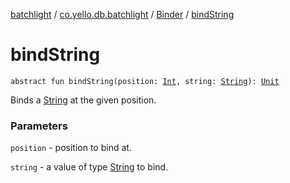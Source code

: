 [batchlight](../../index.md) / [co.yello.db.batchlight](../index.md) / [Binder](index.md) / [bindString](bind-string.md)

# bindString

`abstract fun bindString(position: `[`Int`](https://kotlinlang.org/api/latest/jvm/stdlib/kotlin/-int/index.html)`, string: `[`String`](https://kotlinlang.org/api/latest/jvm/stdlib/kotlin/-string/index.html)`): `[`Unit`](https://kotlinlang.org/api/latest/jvm/stdlib/kotlin/-unit/index.html)

Binds a [String](https://kotlinlang.org/api/latest/jvm/stdlib/kotlin/-string/index.html) at the given position.

### Parameters

`position` - position to bind at.

`string` - a value of type [String](https://kotlinlang.org/api/latest/jvm/stdlib/kotlin/-string/index.html) to bind.